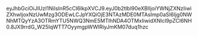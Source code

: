 eyJhbGciOiJIUzI1NiIsInR5cCI6IkpXVCJ9.eyJ0b2tlbl90eXBlIjoiYWNjZXNzIiwiZXhwIjoxNzUwMzg3ODEwLCJpYXQiOjE3NTAzMDE0MTAsImp0aSI6Ijg0NWNhMTQyYzA3OTRmYTU5NWQ3NmE5MTlhNDA4OTMxIiwidXNlcl9pZCI6NH0.8JX9rrdG_W25IqWTT7OyymgpWWlRiyJmKM07duq1hzc